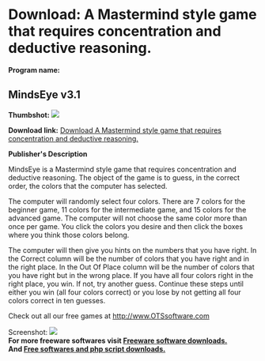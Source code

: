 # Download: A Mastermind style game that requires concentration and deductive reasoning.

**Program name:**

## MindsEye v3.1

  
**Thumbshot:** ![](http://www.freewarefiles.com/screenshot/otsmindseye_md.jpg)   
  
**Download link:** [Download A Mastermind style game that requires concentration and deductive reasoning.](http://freesoftwares.boysofts.com/MindsEye-V_program_36394.html)  
  


**Publisher's Description**  
  


MindsEye is a Mastermind style game that requires concentration and deductive reasoning. The object of the game is to guess, in the correct order, the colors that the computer has selected. 

The computer will randomly select four colors. There are 7 colors for the beginner game, 11 colors for the intermediate game, and 15 colors for the advanced game. The computer will not choose the same color more than once per game. You click the colors you desire and then click the boxes where you think those colors belong. 

The computer will then give you hints on the numbers that you have right. In the Correct column will be the number of colors that you have right and in the right place. In the Out Of Place column will be the number of colors that you have right but in the wrong place. If you have all four colors right in the right place, you win. If not, try another guess. Continue these steps until either you win (all four colors correct) or you lose by not getting all four colors correct in ten guesses. 

Check out all our free games at http://www.OTSsoftware.com 

  
  
Screenshot: ![](http://www.freewarefiles.com/screenshot/otsmindseye.jpg)   
**For more freeware softwares visit [Freeware software downloads.](http://freesoftwares.boysofts.com/)**   
**And [Free softwares and php script downloads.](http://www.boysofts.com/)**
